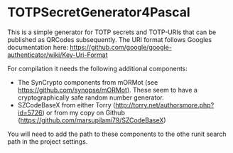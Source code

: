 # TOTPSecretGenerator4Pascal
This is a simple generator for TOTP secrets and TOTP-URIs that can be published as QRCodes subsequently.
The URI format follows Googles documentation here: https://github.com/google/google-authenticator/wiki/Key-Uri-Format

For compilation it needs the following additional components:

* The SynCrypto components from mORMot (see https://github.com/synopse/mORMot). These seem to have a cryptographically safe random number generator.
* SZCodeBaseX from either Torry (http://torry.net/authorsmore.php?id=5726) or from my copy on Github (https://github.com/marsupilami79/SZCodeBaseX)

You will need to add the path to these components to the othe runit search path in the project settings.
